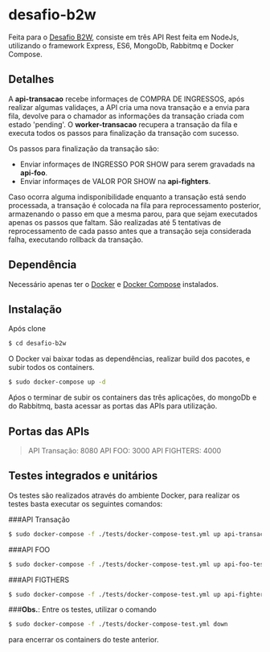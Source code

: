 # desafio-b2w
Feita para o [Desafio B2W](https://github.com/admatic-tool/vaga-b2wads-senior), consiste em três API Rest feita em NodeJs, utilizando o framework Express, ES6, MongoDb, Rabbitmq e Docker Compose.

## Detalhes
A **api-transacao** recebe informaçes de COMPRA DE INGRESSOS, após realizar algumas validaçes, a API cria uma nova transação e a envia para fila, devolve para o chamador as informações da transação criada com estado 'pending'. 
O **worker-transacao** recupera a transação da fila e executa todos os passos para finalização da transação com sucesso.

Os passos para finalização da transação são:
- Enviar informaçes de INGRESSO POR SHOW para serem gravadads na **api-foo**.
- Enviar informaçes de VALOR POR SHOW na **api-fighters**.

Caso ocorra alguma indisponibilidade enquanto a transação está sendo processada, a transação é colocada na fila para reprocessamento posterior, armazenando o passo em que a mesma parou, para que sejam executados apenas os passos que faltam.
São realizadas até 5 tentativas de reprocessamento de cada passo antes que a transação seja considerada falha, executando rollback da transação. 

## Dependência
Necessário apenas ter o [Docker](https://docs.docker.com/install/) e [Docker Compose](https://docs.docker.com/compose/install/) instalados.

## Instalação
Após clone
```sh
$ cd desafio-b2w
```
O Docker vai baixar todas as dependências, realizar build dos pacotes, e subir todos os containers.
```sh
$ sudo docker-compose up -d
```
Aṕos o terminar de subir os containers das três aplicações, do mongoDb e do Rabbitmq, basta acessar as portas das APIs para utilização.

## Portas das APIs
> API Transação: 8080
> API FOO: 3000
> API FIGHTERS: 4000

## Testes integrados e unitários
Os testes são realizados através do ambiente Docker, para realizar os testes basta executar os seguintes comandos:

###API Transação
```sh
$ sudo docker-compose -f ./tests/docker-compose-test.yml up api-transacao-test
```

###API FOO
```sh
$ sudo docker-compose -f ./tests/docker-compose-test.yml up api-foo-test
```

###API FIGTHERS
```sh
$ sudo docker-compose -f ./tests/docker-compose-test.yml up api-fighters-test
```

###**Obs.**: Entre os testes, utilizar o comando
```sh
$ sudo docker-compose -f ./tests/docker-compose-test.yml down
```
para encerrar os containers do teste anterior.

